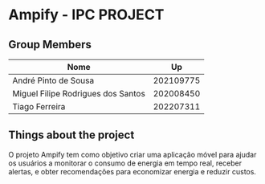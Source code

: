 # Ampify - IPC PROJECT

## Group Members 
| Nome                                      | Up        |
|-------------------------------------------|-----------|
| André Pinto de Sousa                | 202109775 |
| Miguel Filipe Rodrigues dos Santos | 202008450 |
| Tiago Ferreira  | 202207311 |

## Things about the project

O projeto Ampify tem como objetivo criar uma aplicação móvel para ajudar os usuários a monitorar o consumo de energia em tempo real, receber alertas, e obter recomendações para economizar energia e reduzir custos.

